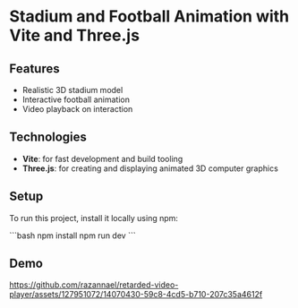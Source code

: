 # Stadium and Football Animation with Vite and Three.js

## Features
- Realistic 3D stadium model
- Interactive football animation
- Video playback on interaction

## Technologies
- **Vite**: for fast development and build tooling
- **Three.js**: for creating and displaying animated 3D computer graphics

## Setup
To run this project, install it locally using npm:

\`\`\`bash
npm install
npm run dev
\`\`\`

## Demo


https://github.com/razannael/retarded-video-player/assets/127951072/14070430-59c8-4cd5-b710-207c35a4612f



